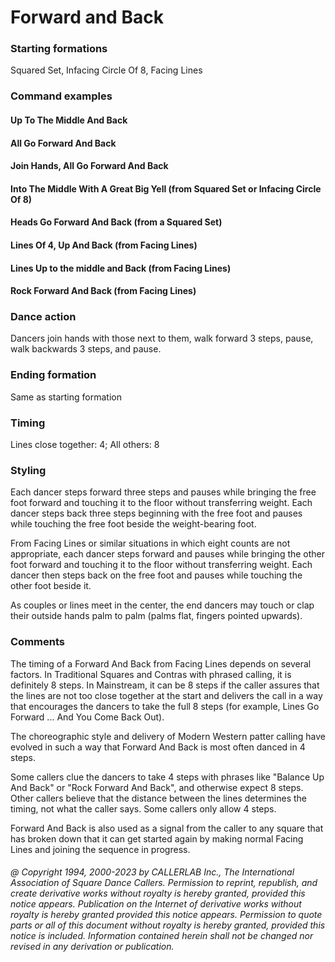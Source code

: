 
# Forward and Back

### Starting formations

Squared Set, Infacing Circle Of 8, Facing Lines

### Command examples

#### Up To The Middle And Back
#### All Go Forward And Back
#### Join Hands, All Go Forward And Back
#### Into The Middle With A Great Big Yell (from Squared Set or Infacing Circle Of 8)
#### Heads Go Forward And Back (from a Squared Set)
#### Lines Of 4, Up And Back (from Facing Lines)
#### Lines Up to the middle and Back (from Facing Lines)
#### Rock Forward And Back (from Facing Lines)

### Dance action

Dancers join hands with those next to them, walk forward 3 steps, pause, walk backwards
3 steps, and pause.

### Ending formation

Same as starting formation

### Timing

Lines close together: 4; All others: 8

### Styling

Each dancer steps forward three steps and pauses while bringing the free foot forward and
touching it to the floor without transferring weight. Each dancer steps back three steps beginning with
the free foot and pauses while touching the free foot beside the weight-bearing foot.

From Facing Lines or similar situations in which eight counts are not appropriate, each dancer steps
forward and pauses while bringing the other foot forward and touching it to the floor without
transferring weight. Each dancer then steps back on the free foot and pauses while touching the other
foot beside it.

As couples or lines meet in the center, the end dancers may touch or clap their outside hands palm to
palm (palms flat, fingers pointed upwards).

### Comments

The timing of a Forward And Back from Facing Lines depends on several factors. In
Traditional Squares and Contras with phrased calling, it is definitely 8 steps. In Mainstream, it can
be 8 steps if the caller assures that the lines are not too close together at the start and delivers the call
in a way that encourages the dancers to take the full 8 steps (for example, Lines Go Forward ... And You Come
Back Out).

The choreographic style and delivery of Modern Western patter calling have evolved in such a way that
Forward And Back is most often danced in 4 steps.

Some callers clue the dancers to take 4 steps with phrases like "Balance Up And Back" or "Rock
Forward And Back", and otherwise expect 8 steps. Other callers believe that the distance between the
lines determines the timing, not what the caller says. Some callers only allow 4 steps.

Forward And Back is also used as a signal from the caller to any square that has broken down that it
can get started again by making normal Facing Lines and joining the sequence in progress.

###### @ Copyright 1994, 2000-2023 by CALLERLAB Inc., The International Association of Square Dance Callers. Permission to reprint, republish, and create derivative works without royalty is hereby granted, provided this notice appears. Publication on the Internet of derivative works without royalty is hereby granted provided this notice appears. Permission to quote parts or all of this document without royalty is hereby granted, provided this notice is included. Information contained herein shall not be changed nor revised in any derivation or publication.
